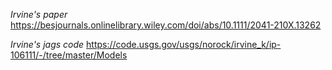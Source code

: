 
*Irvine's paper*
https://besjournals.onlinelibrary.wiley.com/doi/abs/10.1111/2041-210X.13262

*Irvine's jags code*
https://code.usgs.gov/usgs/norock/irvine_k/ip-106111/-/tree/master/Models
